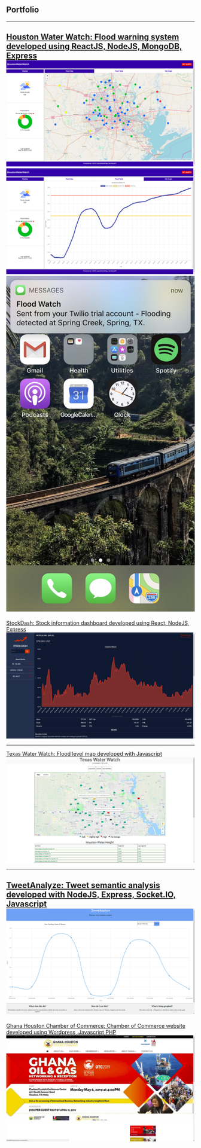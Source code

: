 ## Portfolio

---

[Houston Water Watch: Flood warning system developed using ReactJS, NodeJS, MongoDB, Express](http://www.houstonwaterwatch.com/)
<img src="images/houstonwaterwatch1.png?raw=true"/>
<img src="images/houstonwaterwatch2.png?raw=true"/>
<img src="images/houstonwaterwatch3.jpg?raw=true"/>
---
[StockDash: Stock information dashboard developed using React, NodeJS, Express](http://www.stockdash.live/)
<img src="images/stockdash.png"/>

---
[Texas Water Watch: Flood level map developed with Javascript](http://www.texaswaterwatch.com/)
<img src="images/texaswaterwatch.png?raw=true"/>

---
[TweetAnalyze: Tweet semantic analysis developed with NodeJS, Express, Socket.IO, Javascript](http://www.sleepy-ravine-85439.herokuapp.com/)
<img src="images/tweetanalyze.png?raw=true"/>
---
[Ghana Houston Chamber of Commerce: Chamber of Commerce website developed using Wordpress, Javascript,PHP](http://www.ghanahoustonchamber.org/)
<img src="images/ghcc.png?raw=true"/>

